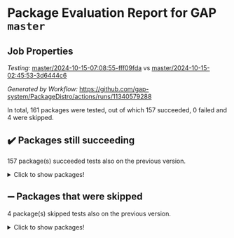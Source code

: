 # Package Evaluation Report for GAP `master`

## Job Properties

*Testing:* [master/2024-10-15-07:08:55-fff09fda](https://github.com/gap-system/PackageDistro/blob/data/reports/master/2024-10-15-07:08:55-fff09fda) vs [master/2024-10-15-02:45:53-3d6444c6](https://github.com/gap-system/PackageDistro/blob/data/reports/master/2024-10-15-02:45:53-3d6444c6)

*Generated by Workflow:* https://github.com/gap-system/PackageDistro/actions/runs/11340579288

In total, 161 packages were tested, out of which 157 succeeded, 0 failed and 4 were skipped.

## :heavy_check_mark: Packages still succeeding

157 package(s) succeeded tests also on the previous version.
<details><summary>Click to show packages!</summary>

- 4ti2interface 2023.02-04 [(success)](https://github.com/gap-system/PackageDistro/actions/runs/11340579288/job/31537908361)
- ace 5.6.2 [(success)](https://github.com/gap-system/PackageDistro/actions/runs/11340579288/job/31537911933)
- aclib 1.3.2 [(success)](https://github.com/gap-system/PackageDistro/actions/runs/11340579288/job/31537914160)
- agt 0.3.1 [(success)](https://github.com/gap-system/PackageDistro/actions/runs/11340579288/job/31537915056)
- alnuth 3.2.1 [(success)](https://github.com/gap-system/PackageDistro/actions/runs/11340579288/job/31537915533)
- anupq 3.3.0 [(success)](https://github.com/gap-system/PackageDistro/actions/runs/11340579288/job/31537915958)
- atlasrep 2.1.9 [(success)](https://github.com/gap-system/PackageDistro/actions/runs/11340579288/job/31537918203)
- autodoc 2023.06.19 [(success)](https://github.com/gap-system/PackageDistro/actions/runs/11340579288/job/31537918776)
- automata 1.16 [(success)](https://github.com/gap-system/PackageDistro/actions/runs/11340579288/job/31537919727)
- automgrp 1.3.2 [(success)](https://github.com/gap-system/PackageDistro/actions/runs/11340579288/job/31537920028)
- autpgrp 1.11 [(success)](https://github.com/gap-system/PackageDistro/actions/runs/11340579288/job/31537920295)
- cap 2024.10-06 [(success)](https://github.com/gap-system/PackageDistro/actions/runs/11340579288/job/31537920498)
- caratinterface 2.3.6 [(success)](https://github.com/gap-system/PackageDistro/actions/runs/11340579288/job/31537920717)
- cddinterface 2024.09.02 [(success)](https://github.com/gap-system/PackageDistro/actions/runs/11340579288/job/31537920989)
- circle 1.6.6 [(success)](https://github.com/gap-system/PackageDistro/actions/runs/11340579288/job/31537921195)
- classicpres 1.22 [(success)](https://github.com/gap-system/PackageDistro/actions/runs/11340579288/job/31537921482)
- cohomolo 1.6.11 [(success)](https://github.com/gap-system/PackageDistro/actions/runs/11340579288/job/31537921748)
- congruence 1.2.7 [(success)](https://github.com/gap-system/PackageDistro/actions/runs/11340579288/job/31537922008)
- corefreesub 0.6 [(success)](https://github.com/gap-system/PackageDistro/actions/runs/11340579288/job/31537922285)
- corelg 1.57 [(success)](https://github.com/gap-system/PackageDistro/actions/runs/11340579288/job/31537922561)
- crime 1.6 [(success)](https://github.com/gap-system/PackageDistro/actions/runs/11340579288/job/31537922798)
- crisp 1.4.6 [(success)](https://github.com/gap-system/PackageDistro/actions/runs/11340579288/job/31537923053)
- crypting 0.10.5 [(success)](https://github.com/gap-system/PackageDistro/actions/runs/11340579288/job/31537923313)
- cryst 4.1.27 [(success)](https://github.com/gap-system/PackageDistro/actions/runs/11340579288/job/31537923587)
- crystcat 1.1.10 [(success)](https://github.com/gap-system/PackageDistro/actions/runs/11340579288/job/31537923867)
- ctbllib 1.3.9 [(success)](https://github.com/gap-system/PackageDistro/actions/runs/11340579288/job/31537924128)
- cubefree 1.19 [(success)](https://github.com/gap-system/PackageDistro/actions/runs/11340579288/job/31537924428)
- curlinterface 2.4.0 [(success)](https://github.com/gap-system/PackageDistro/actions/runs/11340579288/job/31537924774)
- cvec 2.8.2 [(success)](https://github.com/gap-system/PackageDistro/actions/runs/11340579288/job/31537925152)
- datastructures 0.3.1 [(success)](https://github.com/gap-system/PackageDistro/actions/runs/11340579288/job/31537925430)
- deepthought 1.0.7 [(success)](https://github.com/gap-system/PackageDistro/actions/runs/11340579288/job/31537925747)
- design 1.8 [(success)](https://github.com/gap-system/PackageDistro/actions/runs/11340579288/job/31537926074)
- difsets 2.3.1 [(success)](https://github.com/gap-system/PackageDistro/actions/runs/11340579288/job/31537926390)
- digraphs 1.9.0 [(success)](https://github.com/gap-system/PackageDistro/actions/runs/11340579288/job/31537926697)
- edim 1.3.8 [(success)](https://github.com/gap-system/PackageDistro/actions/runs/11340579288/job/31537926995)
- example 4.3.4 [(success)](https://github.com/gap-system/PackageDistro/actions/runs/11340579288/job/31537927311)
- examplesforhomalg 2023.10-01 [(success)](https://github.com/gap-system/PackageDistro/actions/runs/11340579288/job/31537927590)
- factint 1.6.3 [(success)](https://github.com/gap-system/PackageDistro/actions/runs/11340579288/job/31537927862)
- ferret 1.0.14 [(success)](https://github.com/gap-system/PackageDistro/actions/runs/11340579288/job/31537928113)
- fga 1.5.0 [(success)](https://github.com/gap-system/PackageDistro/actions/runs/11340579288/job/31537928400)
- fining 1.5.6 [(success)](https://github.com/gap-system/PackageDistro/actions/runs/11340579288/job/31537928710)
- float 1.0.5 [(success)](https://github.com/gap-system/PackageDistro/actions/runs/11340579288/job/31537929013)
- format 1.4.4 [(success)](https://github.com/gap-system/PackageDistro/actions/runs/11340579288/job/31537929360)
- forms 1.2.12 [(success)](https://github.com/gap-system/PackageDistro/actions/runs/11340579288/job/31537929679)
- fplsa 1.2.6 [(success)](https://github.com/gap-system/PackageDistro/actions/runs/11340579288/job/31537930044)
- fr 2.4.13 [(success)](https://github.com/gap-system/PackageDistro/actions/runs/11340579288/job/31537930405)
- francy 2.0.3 [(success)](https://github.com/gap-system/PackageDistro/actions/runs/11340579288/job/31537930737)
- fwtree 1.3 [(success)](https://github.com/gap-system/PackageDistro/actions/runs/11340579288/job/31537931074)
- gapdoc 1.6.7 [(success)](https://github.com/gap-system/PackageDistro/actions/runs/11340579288/job/31537931401)
- gauss 2023.08-01 [(success)](https://github.com/gap-system/PackageDistro/actions/runs/11340579288/job/31537931763)
- gaussforhomalg 2024.08-01 [(success)](https://github.com/gap-system/PackageDistro/actions/runs/11340579288/job/31537932070)
- gbnp 1.1.0 [(success)](https://github.com/gap-system/PackageDistro/actions/runs/11340579288/job/31537932381)
- generalizedmorphismsforcap 2024.09-03 [(success)](https://github.com/gap-system/PackageDistro/actions/runs/11340579288/job/31537932725)
- genss 1.6.9 [(success)](https://github.com/gap-system/PackageDistro/actions/runs/11340579288/job/31537933072)
- gradedmodules 2024.01-01 [(success)](https://github.com/gap-system/PackageDistro/actions/runs/11340579288/job/31537933407)
- gradedringforhomalg 2024.07-01 [(success)](https://github.com/gap-system/PackageDistro/actions/runs/11340579288/job/31537933793)
- grape 4.9.2 [(success)](https://github.com/gap-system/PackageDistro/actions/runs/11340579288/job/31537934090)
- groupoids 1.76 [(success)](https://github.com/gap-system/PackageDistro/actions/runs/11340579288/job/31537934421)
- grpconst 2.6.5 [(success)](https://github.com/gap-system/PackageDistro/actions/runs/11340579288/job/31537934705)
- guarana 0.96.3 [(success)](https://github.com/gap-system/PackageDistro/actions/runs/11340579288/job/31537935108)
- guava 3.19 [(success)](https://github.com/gap-system/PackageDistro/actions/runs/11340579288/job/31537935509)
- hap 1.65 [(success)](https://github.com/gap-system/PackageDistro/actions/runs/11340579288/job/31537935792)
- hapcryst 0.1.15 [(success)](https://github.com/gap-system/PackageDistro/actions/runs/11340579288/job/31537936087)
- hecke 1.5.4 [(success)](https://github.com/gap-system/PackageDistro/actions/runs/11340579288/job/31537936361)
- help 4.0 [(success)](https://github.com/gap-system/PackageDistro/actions/runs/11340579288/job/31537936600)
- homalg 2024.01-01 [(success)](https://github.com/gap-system/PackageDistro/actions/runs/11340579288/job/31537936883)
- homalgtocas 2023.11-01 [(success)](https://github.com/gap-system/PackageDistro/actions/runs/11340579288/job/31537937184)
- idrel 2.48 [(success)](https://github.com/gap-system/PackageDistro/actions/runs/11340579288/job/31537937504)
- images 1.3.3 [(success)](https://github.com/gap-system/PackageDistro/actions/runs/11340579288/job/31537937756)
- intpic 0.4.0 [(success)](https://github.com/gap-system/PackageDistro/actions/runs/11340579288/job/31537938025)
- io 4.9.0 [(success)](https://github.com/gap-system/PackageDistro/actions/runs/11340579288/job/31537938342)
- io_forhomalg 2023.02-04 [(success)](https://github.com/gap-system/PackageDistro/actions/runs/11340579288/job/31537938621)
- irredsol 1.4.4 [(success)](https://github.com/gap-system/PackageDistro/actions/runs/11340579288/job/31537938910)
- json 2.2.2 [(success)](https://github.com/gap-system/PackageDistro/actions/runs/11340579288/job/31537939180)
- jupyterkernel 1.5.1 [(success)](https://github.com/gap-system/PackageDistro/actions/runs/11340579288/job/31537939434)
- jupyterviz 1.5.6 [(success)](https://github.com/gap-system/PackageDistro/actions/runs/11340579288/job/31537939683)
- kan 1.37 [(success)](https://github.com/gap-system/PackageDistro/actions/runs/11340579288/job/31537939947)
- kbmag 1.5.11 [(success)](https://github.com/gap-system/PackageDistro/actions/runs/11340579288/job/31537940201)
- laguna 3.9.7 [(success)](https://github.com/gap-system/PackageDistro/actions/runs/11340579288/job/31537940426)
- liealgdb 2.2.1 [(success)](https://github.com/gap-system/PackageDistro/actions/runs/11340579288/job/31537940699)
- liepring 2.9.1 [(success)](https://github.com/gap-system/PackageDistro/actions/runs/11340579288/job/31537941003)
- liering 2.4.2 [(success)](https://github.com/gap-system/PackageDistro/actions/runs/11340579288/job/31537941390)
- linearalgebraforcap 2024.09-04 [(success)](https://github.com/gap-system/PackageDistro/actions/runs/11340579288/job/31537941699)
- lins 0.9 [(success)](https://github.com/gap-system/PackageDistro/actions/runs/11340579288/job/31537941973)
- localizeringforhomalg 2023.10-01 [(success)](https://github.com/gap-system/PackageDistro/actions/runs/11340579288/job/31537942171)
- loops 3.4.4 [(success)](https://github.com/gap-system/PackageDistro/actions/runs/11340579288/job/31537942384)
- lpres 1.1.1 [(success)](https://github.com/gap-system/PackageDistro/actions/runs/11340579288/job/31537942679)
- majoranaalgebras 1.5.2 [(success)](https://github.com/gap-system/PackageDistro/actions/runs/11340579288/job/31537942901)
- mapclass 1.4.6 [(success)](https://github.com/gap-system/PackageDistro/actions/runs/11340579288/job/31537943100)
- matgrp 0.70 [(success)](https://github.com/gap-system/PackageDistro/actions/runs/11340579288/job/31537943344)
- matricesforhomalg 2024.08-05 [(success)](https://github.com/gap-system/PackageDistro/actions/runs/11340579288/job/31537943549)
- modisom 3.0.0 [(success)](https://github.com/gap-system/PackageDistro/actions/runs/11340579288/job/31537943782)
- modulepresentationsforcap 2024.09-02 [(success)](https://github.com/gap-system/PackageDistro/actions/runs/11340579288/job/31537944064)
- modules 2024.01-01 [(success)](https://github.com/gap-system/PackageDistro/actions/runs/11340579288/job/31537944303)
- monoidalcategories 2024.09-05 [(success)](https://github.com/gap-system/PackageDistro/actions/runs/11340579288/job/31537944567)
- nconvex 2022.09-01 [(success)](https://github.com/gap-system/PackageDistro/actions/runs/11340579288/job/31537944784)
- nilmat 1.4.2 [(success)](https://github.com/gap-system/PackageDistro/actions/runs/11340579288/job/31537944987)
- nock 1.5 [(success)](https://github.com/gap-system/PackageDistro/actions/runs/11340579288/job/31537945157)
- normalizinterface 1.3.7 [(success)](https://github.com/gap-system/PackageDistro/actions/runs/11340579288/job/31537945375)
- nq 2.5.11 [(success)](https://github.com/gap-system/PackageDistro/actions/runs/11340579288/job/31537945622)
- numericalsgps 1.4.0 [(success)](https://github.com/gap-system/PackageDistro/actions/runs/11340579288/job/31537945862)
- openmath 11.5.3 [(success)](https://github.com/gap-system/PackageDistro/actions/runs/11340579288/job/31537946079)
- orb 4.9.1 [(success)](https://github.com/gap-system/PackageDistro/actions/runs/11340579288/job/31537946308)
- packagemanager 1.6 [(success)](https://github.com/gap-system/PackageDistro/actions/runs/11340579288/job/31537946546)
- patternclass 2.4.5 [(success)](https://github.com/gap-system/PackageDistro/actions/runs/11340579288/job/31537946800)
- permut 2.0.5 [(success)](https://github.com/gap-system/PackageDistro/actions/runs/11340579288/job/31537947016)
- polenta 1.3.10 [(success)](https://github.com/gap-system/PackageDistro/actions/runs/11340579288/job/31537947259)
- polymaking 0.8.7 [(success)](https://github.com/gap-system/PackageDistro/actions/runs/11340579288/job/31537947541)
- primgrp 3.4.4 [(success)](https://github.com/gap-system/PackageDistro/actions/runs/11340579288/job/31537947828)
- profiling 2.6.0 [(success)](https://github.com/gap-system/PackageDistro/actions/runs/11340579288/job/31537948088)
- qdistrnd 0.9.4 [(success)](https://github.com/gap-system/PackageDistro/actions/runs/11340579288/job/31537948386)
- qpa 1.35 [(success)](https://github.com/gap-system/PackageDistro/actions/runs/11340579288/job/31537948701)
- quagroup 1.8.4 [(success)](https://github.com/gap-system/PackageDistro/actions/runs/11340579288/job/31537949049)
- radiroot 2.9 [(success)](https://github.com/gap-system/PackageDistro/actions/runs/11340579288/job/31537949355)
- rcwa 4.7.1 [(success)](https://github.com/gap-system/PackageDistro/actions/runs/11340579288/job/31537949711)
- rds 1.8 [(success)](https://github.com/gap-system/PackageDistro/actions/runs/11340579288/job/31537950060)
- recog 1.4.2 [(success)](https://github.com/gap-system/PackageDistro/actions/runs/11340579288/job/31537950424)
- repndecomp 1.3.0 [(success)](https://github.com/gap-system/PackageDistro/actions/runs/11340579288/job/31537950940)
- repsn 3.1.2 [(success)](https://github.com/gap-system/PackageDistro/actions/runs/11340579288/job/31537951326)
- resclasses 4.7.3 [(success)](https://github.com/gap-system/PackageDistro/actions/runs/11340579288/job/31537952304)
- ringsforhomalg 2024.06-01 [(success)](https://github.com/gap-system/PackageDistro/actions/runs/11340579288/job/31537952715)
- sco 2023.08-01 [(success)](https://github.com/gap-system/PackageDistro/actions/runs/11340579288/job/31537953190)
- scscp 2.4.3 [(success)](https://github.com/gap-system/PackageDistro/actions/runs/11340579288/job/31537953587)
- semigroups 5.3.7 [(success)](https://github.com/gap-system/PackageDistro/actions/runs/11340579288/job/31537953962)
- sglppow 2.4 [(success)](https://github.com/gap-system/PackageDistro/actions/runs/11340579288/job/31537954482)
- sgpviz 0.999.6 [(success)](https://github.com/gap-system/PackageDistro/actions/runs/11340579288/job/31537955019)
- simpcomp 2.1.14 [(success)](https://github.com/gap-system/PackageDistro/actions/runs/11340579288/job/31537955375)
- singular 2024.06.03 [(success)](https://github.com/gap-system/PackageDistro/actions/runs/11340579288/job/31537955745)
- sl2reps 1.1 [(success)](https://github.com/gap-system/PackageDistro/actions/runs/11340579288/job/31537956126)
- sla 1.6.2 [(success)](https://github.com/gap-system/PackageDistro/actions/runs/11340579288/job/31537956473)
- smallantimagmas 0.2.12 [(success)](https://github.com/gap-system/PackageDistro/actions/runs/11340579288/job/31537956788)
- smallgrp 1.5.4 [(success)](https://github.com/gap-system/PackageDistro/actions/runs/11340579288/job/31537957119)
- smallsemi 0.7.1 [(success)](https://github.com/gap-system/PackageDistro/actions/runs/11340579288/job/31537957414)
- sonata 2.9.6 [(success)](https://github.com/gap-system/PackageDistro/actions/runs/11340579288/job/31537957711)
- sophus 1.27 [(success)](https://github.com/gap-system/PackageDistro/actions/runs/11340579288/job/31537958187)
- sotgrps 1.3 [(success)](https://github.com/gap-system/PackageDistro/actions/runs/11340579288/job/31537958584)
- spinsym 1.5.2 [(success)](https://github.com/gap-system/PackageDistro/actions/runs/11340579288/job/31537958965)
- standardff 1.0 [(success)](https://github.com/gap-system/PackageDistro/actions/runs/11340579288/job/31537959370)
- symbcompcc 1.3.2 [(success)](https://github.com/gap-system/PackageDistro/actions/runs/11340579288/job/31537959627)
- thelma 1.3 [(success)](https://github.com/gap-system/PackageDistro/actions/runs/11340579288/job/31537959889)
- tomlib 1.2.11 [(success)](https://github.com/gap-system/PackageDistro/actions/runs/11340579288/job/31537960155)
- toolsforhomalg 2024.09-01 [(success)](https://github.com/gap-system/PackageDistro/actions/runs/11340579288/job/31537960414)
- toric 1.9.6 [(success)](https://github.com/gap-system/PackageDistro/actions/runs/11340579288/job/31537960669)
- toricvarieties 2022.07.13 [(success)](https://github.com/gap-system/PackageDistro/actions/runs/11340579288/job/31537960953)
- transgrp 3.6.5 [(success)](https://github.com/gap-system/PackageDistro/actions/runs/11340579288/job/31537961271)
- typeset 1.2.2 [(success)](https://github.com/gap-system/PackageDistro/actions/runs/11340579288/job/31537961555)
- ugaly 4.1.3 [(success)](https://github.com/gap-system/PackageDistro/actions/runs/11340579288/job/31537961923)
- unipot 1.6 [(success)](https://github.com/gap-system/PackageDistro/actions/runs/11340579288/job/31537962167)
- unitlib 4.2.0 [(success)](https://github.com/gap-system/PackageDistro/actions/runs/11340579288/job/31537962449)
- utils 0.85 [(success)](https://github.com/gap-system/PackageDistro/actions/runs/11340579288/job/31537962719)
- uuid 0.7 [(success)](https://github.com/gap-system/PackageDistro/actions/runs/11340579288/job/31537963078)
- walrus 0.9991 [(success)](https://github.com/gap-system/PackageDistro/actions/runs/11340579288/job/31537963325)
- wedderga 4.10.5 [(success)](https://github.com/gap-system/PackageDistro/actions/runs/11340579288/job/31537963512)
- xmod 2.92 [(success)](https://github.com/gap-system/PackageDistro/actions/runs/11340579288/job/31537963724)
- xmodalg 1.23 [(success)](https://github.com/gap-system/PackageDistro/actions/runs/11340579288/job/31537963946)
- yangbaxter 0.10.6 [(success)](https://github.com/gap-system/PackageDistro/actions/runs/11340579288/job/31537964305)
- zeromqinterface 0.16 [(success)](https://github.com/gap-system/PackageDistro/actions/runs/11340579288/job/31537964542)
</details>

## :heavy_minus_sign: Packages that were skipped

4 package(s) skipped tests also on the previous version.
<details><summary>Click to show packages!</summary>

- browse 1.8.21 [(skipped)](https://github.com/gap-system/PackageDistro/actions/runs/11340579288/job/31537246514)
- itc 1.5.1 [(skipped)](https://github.com/gap-system/PackageDistro/actions/runs/11340579288/job/31537246514)
- polycyclic 2.16 [(skipped)](https://github.com/gap-system/PackageDistro/actions/runs/11340579288/job/31537246514)
- xgap 4.32 [(skipped)](https://github.com/gap-system/PackageDistro/actions/runs/11340579288/job/31537246514)
</details>

